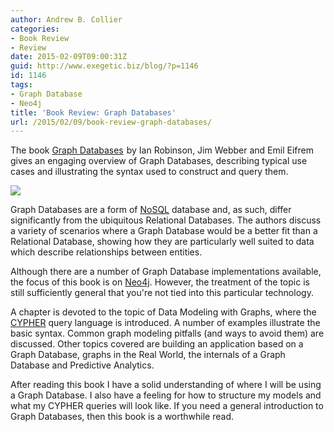 ```yaml
---
author: Andrew B. Collier
categories:
- Book Review
- Review
date: 2015-02-09T09:00:31Z
guid: http://www.exegetic.biz/blog/?p=1146
id: 1146
tags:
- Graph Database
- Neo4j
title: 'Book Review: Graph Databases'
url: /2015/02/09/book-review-graph-databases/
---
```


The book [Graph Databases](http://www.amazon.com/gp/product/1449356265/ref=as_li_tl?ie=UTF8&camp=1789&creative=9325&creativeASIN=1449356265&linkCode=as2&tag=exegetanalyt-20&linkId=WNKLQVLL5LJOJF3K) <img src="http://ir-na.amazon-adsystem.com/e/ir?t=exegetanalyt-20&#038;l=as2&#038;o=1&#038;a=1449356265" width="1" height="1" border="0" alt="" style="border:none !important; margin:0px !important;" />by Ian Robinson, Jim Webber and Emil Eifrem gives an engaging overview of Graph Databases, describing typical use cases and illustrating the syntax used to construct and query them.

<img src="{{ site.baseurl }}/static/img/2015/02/graph-databases-cover.jpg" >

Graph Databases are a form of [NoSQL](http://en.wikipedia.org/wiki/NoSQL) database and, as such, differ significantly from the ubiquitous Relational Databases. The authors discuss a variety of scenarios where a Graph Database would be a better fit than a Relational Database, showing how they are particularly well suited to data which describe relationships between entities.

Although there are a number of Graph Database implementations available, the focus of this book is on [Neo4j](http://neo4j.com/). However, the treatment of the topic is still sufficiently general that you're not tied into this particular technology.

A chapter is devoted to the topic of Data Modeling with Graphs, where the [CYPHER](http://en.wikipedia.org/wiki/Cypher_Query_Language) query language is introduced. A number of examples illustrate the basic syntax. Common graph modeling pitfalls (and ways to avoid them) are discussed. Other topics covered are building an application based on a Graph Database, graphs in the Real World, the internals of a Graph Database and Predictive Analytics.

After reading this book I have a solid understanding of where I will be using a Graph Database. I also have a feeling for how to structure my models and what my CYPHER queries will look like. If you need a general introduction to Graph Databases, then this book is a worthwhile read.
